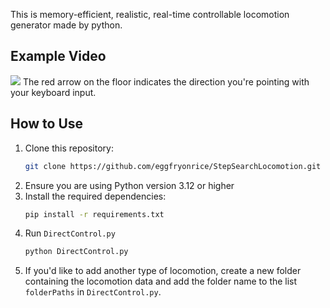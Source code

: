This is memory-efficient, realistic, real-time controllable locomotion generator made by python.

## Example Video
<img src = "exampleVideo.gif">
The red arrow on the floor indicates the direction you're pointing with your keyboard input.


## How to Use

1. Clone this repository:
   ```bash
   git clone https://github.com/eggfryonrice/StepSearchLocomotion.git
    ```
2. Ensure you are using Python version 3.12 or higher
3. Install the required dependencies:
    ```bash
    pip install -r requirements.txt
    ```
4. Run ```DirectControl.py```
    ```bash
    python DirectControl.py
    ```
5.  If you'd like to add another type of locomotion, create a new folder containing the locomotion data and add the folder name to the list ```folderPaths``` in ```DirectControl.py```.
   
